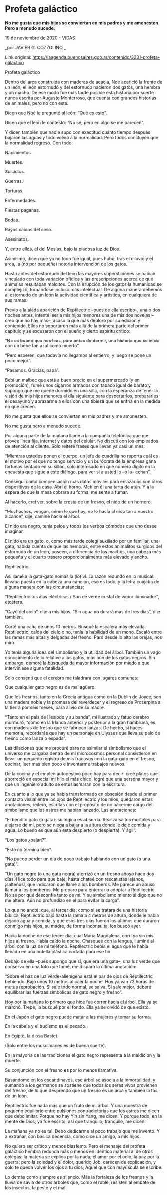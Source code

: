 # Profeta galáctico

**No me gusta que mis hijos se conviertan en mis padres y me amonesten. Pero a menudo sucede.**

19 de noviembre de 2020 - VIDAS

_por JAVIER G. COZZOLINO  _

Link original: https://laagenda.buenosaires.gob.ar/contenido/3231-profeta-galactico



Profeta galáctico




Dentro del arca construida con maderas de acacia, Noé acarició la frente de un león, el león estornudó y del estornudo nacieron dos gatos, una hembra y un macho. De ese modo fue más tarde posible esta historia por suerte nunca escrita por Augusto Monterroso, que cuenta con grandes historias de animales, pero no con esta.




Dicen que Noé le preguntó al león: “Qué es esto”.




Dicen que el león le contestó: “No sé, pero en algo se me parecen”.




Y dicen también que nadie supo con exactitud cuánto tiempo después bajaron las aguas y todo volvió a la normalidad. Pero todos concluyen que la normalidad regresó. Con todo:




Nacimientos.




Muertes.




Suicidios.




Guerras.




Torturas.




Enfermedades.




Fiestas paganas.




Bodas.




Rayos caídos del cielo.




Asesinatos.




Y, entre ellos, el del Mesías, bajo la piadosa luz de Dios.




Asimismo, dicen que ya no todo fue igual, pues hubo, tras el diluvio y el arca, la (no por pequeña) notoria intervención de los gatos.




Hasta antes del estornudo del león las mayores supersticiones se habían vinculado con toda variación ofídica y las prescripciones acerca de qué animales resultaban malditos. Con la irrupción de los gatos la humanidad se complejizó, tornándose incluso más intelectual. De alguna manera debemos al estornudo de un león la actividad científica y artística, en cualquiera de sus ramas.




Previo a la alada aparición de Reptilectric –pues de ella escribo–, una o dos noches antes, intenté leer a mis hijos menores una de mis dos novelas –creo que no hay más–, acaso la que más deploro por su edición y contenido. Ellos no soportaron más allá de la primera parte del primer capítulo y se excusaron con el sueño y cierto espíritu crítico:




“No es bueno que nos leas, para antes de dormir, una historia que se inicia con un bebé tan azul como muerto”.




“Pero esperen, que todavía no llegamos al entierro, y luego se pone un poco mejor”.




“Pasamos. Gracias, papá”.




Bebí un malbec que está a buen precio en el supermercado (y en promoción), fumé unos cigarros armados con tabaco igual de barato y supongo que me quedé dormido en una silla, con la esperanza de tener la visión de mis hijos menores al día siguiente para despertarlos, prepararles el desayuno y abrazarme a ellos con una tibieza que se enfría en la medida en que crecen.




No me gusta que ellos se conviertan en mis padres y me amonesten.




No me gusta pero a menudo sucede.




Por alguna parte de la mañana llamé a la compañía telefónica que me provee línea fija, internet y datos del celular. No discutí con los empleados de atención al cliente. Solo reiteré frases que llevan ya casi un mes:




“Mientras ustedes ponen el cuerpo, un jefe de cuadrilla no reporta cuál es el motivo por el que no tengo servicio y un burócrata de la empresa gana fortunas sentado en su sillón, solo interesado en qué número digito en la encuesta que sigue a este diálogo, para ver si a usted lo –o la– echan”.




Conseguí como compensación más datos móviles para enlazarlos con otros dispositivos de la casa. Abrí el horno. Metí en él una tarta de atún. Y a la espera de que la masa cobrara su forma, me senté a fumar.




Al hacerlo, creí ver, sobre la cresta de un fresno, el nido de un hornero.




“Muchachos, vengan, miren lo que hay, no lo hacía al nido tan a nuestro alcance”, dije, caminé hacia el árbol.




El nido era negro, tenía pelos y todos los verbos cómodos que uno desee imaginar.




El nido era un gato, o, como más tarde colegí auxiliado por un familiar, una gata, habida cuenta de que las hembras, entre estos animalitos surgidos del estornudo de un león, poseen, a diferencia de los machos, una cabeza más pequeña y el cuarto trasero proporcionalmente más elevado y ancho.




Reptilectric.




Así llamé a la gata-gato nomás la (lo) vi. La razón redundó en lo musical: llevaba puesta en la cabeza una canción, eso es todo, y la letra cuajaba de alguna manera con las circunstancias:




“Reptilectric tus alas eléctricas / Son de verde cristal de vapor iluminador”, etcétera.




“Cayó del cielo”, dije a mis hijos. “Sin agua no durará más de tres días”, dije también.




Corté una caña de unos 10 metros. Busqué la escalera más elevada. Reptilectric, caída del cielo o no, tenía la habilidad de un mono. Escaló entre las ramas más altas y delgadas del fresno. Paró desde lo alto las orejas, nos miró.




Yo tenía alguna idea del simbolismo y la utilidad del árbol. También un vago conocimiento de lo relativo a los gatos, más aún de los gatos negros. Sin embargo, demoré la búsqueda de mayor información por miedo a que interviniese alguna fatalidad.




Solo consentí que el cerebro me taladrara con lugares comunes:




Que cualquier gato negro es de mal agüero.




Que los fresnos, tanto en la Grecia antigua como en la Dublín de Joyce, son una madera noble y la promesa del reverdecer y el regreso de Proserpina a la tierra por seis meses, para alivio de su madre.




“Tanto en el país de Hesíodo y su banda”, mi ilustrado y fatuo cerebro murmuró, “como en la Irlanda anterior y posterior a la gran hambruna, es con maderas de fresno que se fabrican lanzas. De hecho, si hacés memoria, recordarás que hay un personaje en Ulysses que lleva su palo de fresno como lanza o espada”.




Las dilaciones que me procuré para no asimilar el simbolismo que el universo me cargaba dentro de mi microcosmos personal consistieron en llevar un pequeño registro de mis fracasos con la gata-gato en el fresno, cocinar, leer más bien poco e inventarme trabajos nuevos.




De la cocina y el empleo autogestivo poco hay para decir: creé platos que aborreció en especial mi hijo el más chico, logré que una persona mayor y que un ingeniero adulto se entusiasmaran con la escritura.




En cuanto a lo que ya se había transformado en obsesión desde el primer contacto visual entre los ojos de Reptilectric y los míos, quedaron estas anotaciones, reitero, escritas con el propósito de no hacerme cargo del simbolismo que los astros me habían lanzado. Las anotaciones:




“El bendito gato (o gata): su lógica es absurda. Realiza saltos mortales para alejarse de mí, pero se niega a bajar a la altura donde le dejé comida y agua. Lo bueno es que aún está despierto (o despierta). Y ágil”.




“Los gatos ¿bajan?”.




“Esto no termina bien”.




“No puedo perder un día de poco trabajo hablando con un gato (o una gata)”.




“Un gato negro (o una gata negra) aterrizó en un fresno añoso hace dos días. Hice todo para que baje, hasta chateé con rescatistas lejanos, ¡salteños!, que indicaron que llame a los bomberos. Me parece un abuso llamar a los bomberos. Me preparo para enterrar o adoptar a Reptilectric. No sé por qué desconfía tanto de mí. Y su simbolismo miento si digo que no me altera. Aún no profundizo en él para evitar la carga”.




Lo que no anoté: que, al tercer día, como si se tratara de una historia bíblica, Reptilectric bajó hasta la rama a 4 metros de altura, donde le había dejado agua y comida, y que esos tres días fueron los últimos que duraron conmigo mis hijos; su madre, de forma inconsulta, los buscó ayer.




Hacia la noche de ese tercer día, cual María Magdalena, corrí ya sin mis hijos al fresno. Había caído la noche. Chasqueé con la lengua, iluminé al árbol con la luz de mi teléfono. Reptilectric bebía el agua que le había llenado en una botella plástica cortada para ese fin.




Debajo de ella –pues supongo que sí, que era una gata–, una luz verde que conservo en una foto que tomé, me disparó la última anotación:




“Sobre el haz de luz verde-alienígena está el par de ojos de Reptilectric bebiendo. Bajó unos 10 metros al caer la noche. Hoy ya van 72 horas de mutua reprobación. Si sale todo normal, se salva. Si sale mejor, deberé equilibrar las fuerzas simbólicas de gato negro y fresno”.




Hoy por la mañana lo primero que hice fue correr hacia el árbol. Ella ya se marchó. Trepé, la busqué por el fondo. Ella ya se olvidó de que existo.




En el Japón el gato negro puede matar a las mujeres y tomar su forma.




En la cábala y el budismo es el pecado.




En Egipto, la diosa Bastet.




(Solo entre los musulmanes es de buena suerte).




En la mayoría de las tradiciones el gato negro representa a la maldición y la muerte.




Su conjunción con el fresno es por lo menos llamativa.




Basándome en los escandinavos, ese árbol se asocia a la inmortalidad, y sumando a los germanos se sostiene que todos los seres vivos provienen del fresno, de lo que desprendo que un fresno es un arca y también la tos de un león.




Reptilectric fue nada más que un fruto de mi árbol. Y una muestra de pequeño equilibrio entre pulsiones contradictorias que los astros me dicen que debo imitar. Porque no hay Yin sin Yang, me dicen. Y porque todo, en la mente de Dios, ya fue escrito, así que tranquilo; tranquilo, me dicen.




La mañana ya no es tal. Debo dedicarme al poco trabajo que me invento. Y a extrañar, con básica decencia, como dice un amigo, a mis hijos.




No quiero ser crítico y menos blasfemo. Pero el mensaje del profeta galáctico hembra redunda más o menos en idéntico material al de otros colegas: la materia se explica por la nada, el amor por el odio, la paz por la guerra; pero la soledad y el dolor, querido Job, carecen de explicación, y solo te queda volver los ojos a tu dios, Aquél que con mayúscula se escribe.




Lo demás como siempre es silencio. Más la fortaleza de los fresnos y la lluvia de savia de otros árboles que, como el roble, resisten al embate de los insectos, la peste y el mal.



